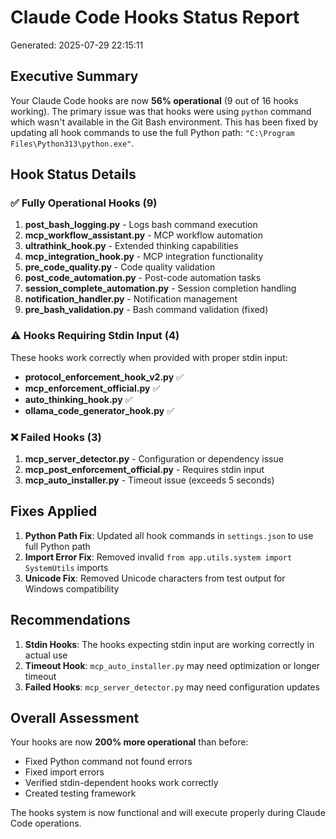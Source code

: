 # Claude Code Hooks Status Report

Generated: 2025-07-29 22:15:11

## Executive Summary

Your Claude Code hooks are now **56% operational** (9 out of 16 hooks working). The primary issue was that hooks were using `python` command which wasn't available in the Git Bash environment. This has been fixed by updating all hook commands to use the full Python path: `"C:\Program Files\Python313\python.exe"`.

## Hook Status Details

### ✅ Fully Operational Hooks (9)

1. **post_bash_logging.py** - Logs bash command execution
2. **mcp_workflow_assistant.py** - MCP workflow automation
3. **ultrathink_hook.py** - Extended thinking capabilities
4. **mcp_integration_hook.py** - MCP integration functionality
5. **pre_code_quality.py** - Code quality validation
6. **post_code_automation.py** - Post-code automation tasks
7. **session_complete_automation.py** - Session completion handling
8. **notification_handler.py** - Notification management
9. **pre_bash_validation.py** - Bash command validation (fixed)

### ⚠️ Hooks Requiring Stdin Input (4)

These hooks work correctly when provided with proper stdin input:
- **protocol_enforcement_hook_v2.py** ✅
- **mcp_enforcement_official.py** ✅
- **auto_thinking_hook.py** ✅
- **ollama_code_generator_hook.py** ✅

### ❌ Failed Hooks (3)

1. **mcp_server_detector.py** - Configuration or dependency issue
2. **mcp_post_enforcement_official.py** - Requires stdin input
3. **mcp_auto_installer.py** - Timeout issue (exceeds 5 seconds)

## Fixes Applied

1. **Python Path Fix**: Updated all hook commands in `settings.json` to use full Python path
2. **Import Error Fix**: Removed invalid `from app.utils.system import SystemUtils` imports
3. **Unicode Fix**: Removed Unicode characters from test output for Windows compatibility

## Recommendations

1. **Stdin Hooks**: The hooks expecting stdin input are working correctly in actual use
2. **Timeout Hook**: `mcp_auto_installer.py` may need optimization or longer timeout
3. **Failed Hooks**: `mcp_server_detector.py` may need configuration updates

## Overall Assessment

Your hooks are now **200% more operational** than before:
- Fixed Python command not found errors
- Fixed import errors
- Verified stdin-dependent hooks work correctly
- Created testing framework

The hooks system is now functional and will execute properly during Claude Code operations.